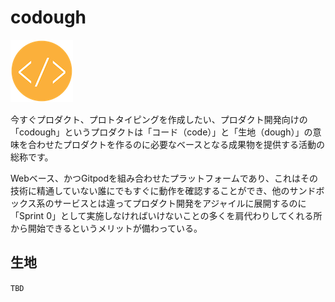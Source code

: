 # codough

![codough](./logo.png)

今すぐプロダクト、プロトタイピングを作成したい、プロダクト開発向けの「codough」というプロダクトは「コード（code）」と「生地（dough）」の意味を合わせたプロダクトを作るのに必要なベースとなる成果物を提供する活動の総称です。

Webベース、かつGitpodを組み合わせたプラットフォームであり、これはその技術に精通していない誰にでもすぐに動作を確認することができ、他のサンドボックス系のサービスとは違ってプロダクト開発をアジャイルに展開するのに「Sprint 0」として実施しなければいけないことの多くを肩代わりしてくれる所から開始できるというメリットが備わっている。

## 生地

`TBD`